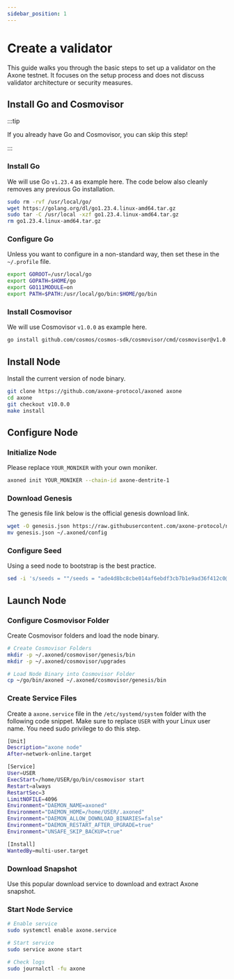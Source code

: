 ```yaml
---
sidebar_position: 1
---
```


# Create a validator

This guide walks you through the basic steps to set up a validator on the Axone testnet. It focuses on the setup process and does not discuss validator architecture or security measures.

## Install Go and Cosmovisor

:::tip

If you already have Go and Cosmovisor, you can skip this step!

:::

### Install Go

We will use Go `v1.23.4` as example here. The code below also cleanly removes any previous Go installation.

```bash
sudo rm -rvf /usr/local/go/
wget https://golang.org/dl/go1.23.4.linux-amd64.tar.gz
sudo tar -C /usr/local -xzf go1.23.4.linux-amd64.tar.gz
rm go1.23.4.linux-amd64.tar.gz
```

### Configure Go

Unless you want to configure in a non-standard way, then set these in the `~/.profile` file.

```bash
export GOROOT=/usr/local/go
export GOPATH=$HOME/go
export GO111MODULE=on
export PATH=$PATH:/usr/local/go/bin:$HOME/go/bin
```

### Install Cosmovisor

We will use Cosmovisor `v1.0.0` as example here.

```bash
go install github.com/cosmos/cosmos-sdk/cosmovisor/cmd/cosmovisor@v1.0.0
```

## Install Node

Install the current version of node binary.

```bash
git clone https://github.com/axone-protocol/axoned axone
cd axone
git checkout v10.0.0
make install
```

## Configure Node

### Initialize Node

Please replace `YOUR_MONIKER` with your own moniker.

```bash
axoned init YOUR_MONIKER --chain-id axone-dentrite-1
```

### Download Genesis

The genesis file link below is the official genesis download link.

```bash
wget -O genesis.json https://raw.githubusercontent.com/axone-protocol/networks/911b2d34631ac242e9ef3be577163653ed644726/chains/dentrite-1/genesis.json --inet4-only
mv genesis.json ~/.axoned/config
```

### Configure Seed

Using a seed node to bootstrap is the best practice.

```bash
sed -i 's/seeds = ""/seeds = "ade4d8bc8cbe014af6ebdf3cb7b1e9ad36f412c0@testnet-seeds.polkachu.com:17656"/' ~/.axoned/config/config.toml
```

## Launch Node

### Configure Cosmovisor Folder

Create Cosmovisor folders and load the node binary.

```bash
# Create Cosmovisor Folders
mkdir -p ~/.axoned/cosmovisor/genesis/bin
mkdir -p ~/.axoned/cosmovisor/upgrades

# Load Node Binary into Cosmovisor Folder
cp ~/go/bin/axoned ~/.axoned/cosmovisor/genesis/bin
```

### Create Service Files

Create a `axone.service` file in the `/etc/systemd/system` folder with the following code snippet. Make sure to replace `USER` with your Linux user name. You need sudo privilege to do this step.

```bash
[Unit]
Description="axone node"
After=network-online.target

[Service]
User=USER
ExecStart=/home/USER/go/bin/cosmovisor start
Restart=always
RestartSec=3
LimitNOFILE=4096
Environment="DAEMON_NAME=axoned"
Environment="DAEMON_HOME=/home/USER/.axoned"
Environment="DAEMON_ALLOW_DOWNLOAD_BINARIES=false"
Environment="DAEMON_RESTART_AFTER_UPGRADE=true"
Environment="UNSAFE_SKIP_BACKUP=true"

[Install]
WantedBy=multi-user.target
```

### Download Snapshot

Use this popular download service to download and extract Axone snapshot.

### Start Node Service

```bash
# Enable service
sudo systemctl enable axone.service

# Start service
sudo service axone start

# Check logs
sudo journalctl -fu axone
```
